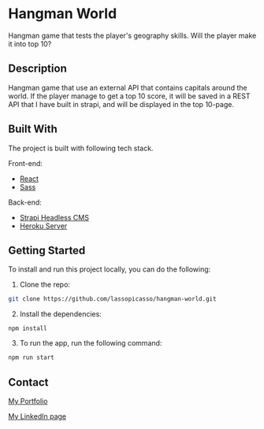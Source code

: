 # Hangman World

Hangman game that tests the player's geography skills. Will the player make it into top 10? 

## Description

Hangman game that use an external API that contains capitals around the world. If the player manage to get a top 10 score, it will be saved in a REST API that I have built in strapi, and will be displayed in the top 10-page.

## Built With
The project is built with following tech stack.

Front-end:

- [React](https://reactjs.org/)
- [Sass](https://sass-lang.com/)

Back-end:
- [Strapi Headless CMS](https://strapi.io/)
- [Heroku Server](https://dashboard.heroku.com/)

## Getting Started

To install and run this project locally, you can do the following:

1. Clone the repo:

```bash
git clone https://github.com/lassopicasso/hangman-world.git
```

2. Install the dependencies:

```
npm install
```

3. To run the app, run the following command:

```bash
npm run start
```

## Contact

[My Portfolio](https://lars-walderhaug.netlify.app)

[My LinkedIn page](https://www.linkedin.com/in/lars-walderhaug-5924a349/)
